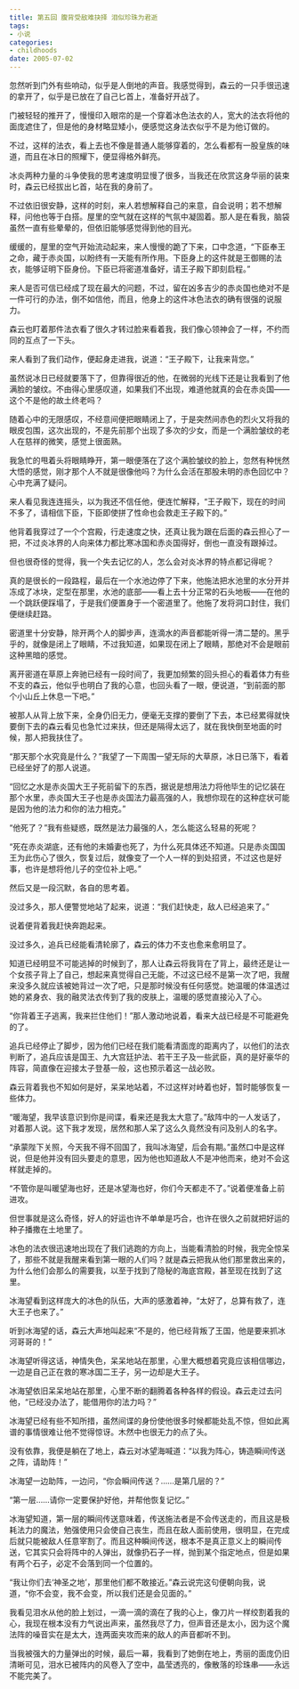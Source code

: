 ```yaml
---
title: 第五回 腹背受敌难抉择 泪似珍珠为君逝
tags:
- 小说
categories:
- childhoods
date: 2005-07-02
---
```


忽然听到门外有些响动，似乎是人倒地的声音。我感觉得到，森云的一只手很迅速的拿开了，似乎是已放在了自己匕首上，准备好开战了。


门被轻轻的推开了，慢慢印入眼帘的是一个穿着冰色法衣的人，宽大的法衣将他的面庞遮住了，但是他的身材略显矮小，便感觉这身法衣似乎不是为他订做的。


不过，这样的法衣，看上去也不像是普通人能够穿着的，怎么看都有一股皇族的味道，而且在冰日的照耀下，便显得格外鲜亮。


冰炎两种力量的斗争使我的思考速度明显慢了很多，当我还在欣赏这身华丽的装束时，森云已经拔出匕首，站在我的身前了。


不过依旧很安静，这样的时刻，来人若想解释自己的来意，自会说明；若不想解释，问他也等于白搭。屋里的空气就在这样的气氛中凝固着。那人是在看我，脑袋虽然一直有些晕晕的，但依旧能够感觉得到他的目光。

缓缓的，屋里的空气开始流动起来，来人慢慢的跪了下来，口中念道，“下臣奉王之命，藏于赤炎国，以盼终有一天能有所作用。下臣身上的这件就是王御赐的法衣，能够证明下臣身份。下臣已将密道准备好，请王子殿下即刻启程。”

来人是否可信已经成了现在最大的问题，不过，留在凶多吉少的赤炎国也绝对不是一件可行的办法，倒不如信他，而且，他身上的这件冰色法衣的确有很强的说服力。

森云也盯着那件法衣看了很久才转过脸来看着我，我们像心领神会了一样，不约而同的互点了一下头。


来人看到了我们动作，便起身走进我，说道：“王子殿下，让我来背您。”

虽然说冰日已经就要落下了，但靠得很近的他，在微弱的光线下还是让我看到了他满脸的皱纹。不由得心里感叹道，如果我们不出现，难道他就真的会在赤炎国——这个不是他的故土终老吗？

随着心中的无限感叹，不经意间便把眼睛闭上了，于是突然间赤色的烈火又将我的眼皮包围，这次出现的，不是先前那个出现了多次的少女，而是一个满脸皱纹的老人在慈祥的微笑，感觉上很面熟。

我急忙的甩着头将眼睛睁开，第一眼便落在了这个满脸皱纹的脸上，忽然有种恍然大悟的感觉，刚才那个人不就是很像他吗？为什么会活在那股未明的赤色回忆中？心中充满了疑问。

来人看见我连连摇头，以为我还不信任他，便连忙解释，“王子殿下，现在的时间不多了，请相信下臣，下臣即使拼了性命也会救走王子殿下的。”


他背着我穿过了一个个宫殿，行走速度之快，还真让我为跟在后面的森云担心了一把，不过炎冰界的人向来体力都比寒冰国和赤炎国得好，倒也一直没有跟掉过。


但也很奇怪的觉得，我一个失去记忆的人，怎么会对炎冰界的特点都记得呢？

真的是很长的一段路程，最后在一个水池边停了下来，他施法把水池里的水分开并冻成了冰块，定型在那里，水池的底部——看上去十分正常的石头地板——在他的一个跳跃便踩塌了，于是我们便置身于一个密道里了。他施了发将洞口封住，我们便继续赶路。


密道里十分安静，除开两个人的脚步声，连滴水的声音都能听得一清二楚的。黑乎乎的，就像是闭上了眼睛，不过我知道，如果现在闭上了眼睛，那绝对不会是眼前这种黑暗的感觉。

离开密道在草原上奔驰已经有一段时间了，我更加频繁的回头担心的看着体力有些不支的森云，他似乎也明白了我的心意，也回头看了一眼，便说道，“到前面的那个小山丘上休息一下吧。”

被那人从背上放下来，全身仍旧无力，便毫无支撑的要倒了下去，本已经累得就快要倒下去的森云看见也急忙过来扶，但还是隔得太远了，就在我快倒至地面的时候，那人把我扶住了。

“那天那个水究竟是什么？”我望了一下周围一望无际的大草原，冰日已落下，看着已经坐好了的那人说道。


“回忆之水是赤炎国大王子死前留下的东西，据说是想用法力将他毕生的记忆装在那个水里，赤炎国大王子也是赤炎国法力最高强的人，我想你现在的这种症状可能是因为他的法力和你的法力相克。”

“他死了？”我有些疑惑，既然是法力最强的人，怎么能这么轻易的死呢？

“死在赤炎湖底，还有他的未婚妻也死了，为什么死具体还不知道。只是赤炎国国王为此伤心了很久，恢复过后，就像变了一个人一样的到处招贤，不过这也是好事，也许是想将他儿子的空位补上吧。”

然后又是一段沉默，各自的思考着。

没过多久，那人便警觉地站了起来，说道：“我们赶快走，敌人已经追来了。”

说着便背着我赶快奔跑起来。

没过多久，追兵已经能看清轮廓了，森云的体力不支也愈来愈明显了。

知道已经明显不可能逃掉的时候到了，那人让森云将我背在了背上，最终还是让一个女孩子背上了自己，想起来真觉得自己无能，不过这已经不是第一次了吧，我醒来没多久就应该被她背过一次了吧，只是那时候没有任何感觉。她温暖的体温透过她的紧身衣、我的融灵法衣传到了我的皮肤上，温暖的感觉直接沁入了心。


“你背着王子逃离，我来拦住他们！”那人激动地说着，看来大战已经是不可能避免的了。


追兵已经停止了脚步，因为他们已经在我们能看清面庞的距离内了，以他们的法衣判断了，追兵应该是国王、九大宫廷护法、若干王子及一些武臣，真的是好豪华的阵容，简直像在迎接太子登基一般，这也预示着这一战必败。

森云背着我也不知如何是好，呆呆地站着，不过这样对峙着也好，暂时能够恢复一些体力。


“暖海望，我早该意识到你是间谍，看来还是我太大意了。”敌阵中的一人发话了，对着那人说。这下我才发现，居然和那人呆了这么久竟然没有问及别人的名字。


“承蒙陛下关照，今天我不得不回国了，我叫冰海望，后会有期。”虽然口中是这样说，但是他并没有回头要走的意思，因为他也知道敌人不是冲他而来，绝对不会这样就走掉的。

“不管你是叫暖望海也好，还是冰望海也好，你们今天都走不了。”说着便准备上前进攻。


但世事就是这么奇怪，好人的好运也许不单单是巧合，也许在很久之前就把好运的种子播撒在土地里了。


冰色的法衣很迅速地出现在了我们逃跑的方向上，当能看清脸的时候，我完全惊呆了，那些不就是我醒来看到第一眼的人们吗？就是森云把我从他们那里救出来的，为什么他们会那么的需要我，以至于找到了隐秘的海底宫殿，甚至现在找到了这里。


冰海望看到这样庞大的冰色的队伍，大声的感激着神，“太好了，总算有救了，连大王子也来了。”


听到冰海望的话，森云大声地叫起来“不是的，他已经背叛了王国，他是要来抓冰河哥哥的！”


冰海望听得这话，神情失色，呆呆地站在那里，心里大概想着究竟应该相信哪边，一边是自己正在救的寒冰国二王子，另一边却是大王子。


冰海望依旧呆呆地站在那里，心里不断的翻腾着各种各样的假设。森云走过去问他，“已经没办法了，能借用你的法力吗？”


冰海望已经有些不知所措，虽然间谍的身份使他很多时候都能处乱不惊，但如此离谱的事情很难让他不觉得惊讶。木然中也很无力的点了头。


没有依靠，我便是躺在了地上，森云对冰望海喊道：“以我为阵心，铸造瞬间传送之阵，请助阵！”


冰海望一边助阵，一边问，“你会瞬间传送？……是第几层的？”

“第一层……请你一定要保护好他，并帮他恢复记忆。”

冰海望知道，第一层的瞬间传送意味着，传送施法者是不会传送走的，而且这是极耗法力的魔法，勉强使用只会使自己丧生，而且在敌人面前使用，很明显，在完成后就只能被敌人任意宰割了。而且这种瞬间传送，根本不是真正意义上的瞬间传送，它其实只会将阵中的人弹出，就像扔石子一样，抛到某个指定地点，但是如果有两个石子，必定不会落到同一个位置的。

“我让你们去‘神圣之地’，那里他们都不敢接近。”森云说完这句便朝向我，说道，“你不会变，我不会变，所以我们还是会见面的。”


我看见泪水从他的脸上划过，一滴一滴的滴在了我的心上，像刀片一样绞割着我的心，我现在根本没有力气说出声来，虽然我尽了力，但声音还是太小，因为这个魔法阵的噪音实在是太大，连两面夹攻而来的敌人的声音都听不到。

当我被强大的力量弹出的时候，最后一幕，我看到了她倒在地上，秀丽的面庞仍旧清晰可见，泪水已被阵内的风卷入了空中，晶莹透亮的，像散落的珍珠串——永远不能完美了。



